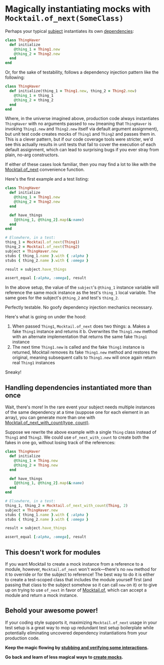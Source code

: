# Magically instantiating mocks with `Mocktail.of_next(SomeClass)`

Perhaps your typical [subject](/docs/support/glossary.md#subject-under-test)
instantiates its own [dependencies](/docs/support/glossary.md#dependency):

```ruby
class ThingHaver
  def initialize
    @thing_1 = Thing1.new
    @thing_2 = Thing2.new
  end
end
```

Or, for the sake of testability, follows a
dependency injection pattern like the following:

```ruby
class ThingHaver
  def initialize(thing_1 = Thing1.new, thing_2 = Thing2.new)
    @thing_1 = thing_1
    @thing_2 = thing_2
  end
end
```

Where, in the universe imagined above, production code always instantiates
`ThingHaver` with no arguments passed to `new` (meaning that `ThingHaver` is
invoking `Thing1.new` and `Thing2.new` itself via default argument assignment),
but unit test code  creates mocks of `Thing1` and `Thing2` and passes them in.
This is a clever pattern, but if our code coverage tools were stricter, we'd see
this actually results in unit tests that fail to cover the execution of each
default assignment, which can lead to surprising bugs if you ever stray from
plain, no-arg constructors.

If either of these cases look familiar, then you may find a lot to like with the
[Mocktail.of_next](/docs/support/api.md#mocktailof_next) convenience function.

Here's the first example and a test listing:

```ruby
class ThingHaver
  def initialize
    @thing_1 = Thing1.new
    @thing_2 = Thing2.new
  end

  def have_things
    [@thing_1, @thing_2].map(&:name)
  end
end

# Elsewhere, in a test:
thing_1 = Mocktail.of_next(Thing1)
thing_2 = Mocktail.of_next(Thing2)
subject = ThingHaver.new
stubs { thing_1.name }.with { :alpha }
stubs { thing_2.name }.with { :omega }

result = subject.have_things

assert_equal [:alpha, :omega], result
```

In the above setup, the value of the `subject`'s `@thing_1` instance variable
will reference the same mock instance as the test's `thing_1` local variable.
The same goes for the subject's `@thing_2` and test's `thing_2`.

Perfectly testable. No goofy dependency injection mechanics necessary.

Here's what is going on under the hood:

1. When passed `Thing1`, `Mocktail.of_next` does two things:
  a. Makes a fake `Thing1` instance and returns it
  b. Overwrites the `Thing1.new` method with an alternate implementation that
     returns the same fake `Thing1` instance
2. The next time `Thing1.new` is called and the fake `Thing1` instance is returned,
Mocktail removes its fake `Thing1.new` method and restores the original, meaning
subsequent calls to `Thing1.new` will once again return real `Thing1` instances

Sneaky!

## Handling dependencies instantiated more than once

Wait, there's more! In the rare event your subject needs multiple instances of
the same dependency at a time (suppose one for each element in an array), you
can generate more than one with [Mocktail.of_next_with_count(type, count)](/docs/support/api.md#mocktailof_next_with_count).

Suppose we rewrite the above example with a single `Thing` class instead of
`Thing1` and `Thing2`. We could use `of_next_with_count` to create both the
fakes in one go, without losing track of the references:

```ruby
class ThingHaver
  def initialize
    @thing_1 = Thing.new
    @thing_2 = Thing.new
  end

  def have_things
    [@thing_1, @thing_2].map(&:name)
  end
end

# Elsewhere, in a test:
thing_1, thing_2 = Mocktail.of_next_with_count(Thing, 2)
subject = ThingHaver.new
stubs { thing_1.name }.with { :alpha }
stubs { thing_2.name }.with { :omega }

result = subject.have_things

assert_equal [:alpha, :omega], result
```

## This doesn't work for modules

If you want Mocktail to create a mock instance from a reference to a module,
however, `Mocktail.of_next` won't work—there's no `new` method for it to
override or for the subject to reference! The best way to do it is either to
create a test-scoped class that includes the module yourself first (and passing
that class to the subject somehow so it can call `new` on it) or to give up on
trying to use `of_next` in favor of
[Mocktail.of](/docs/support/api.md#mocktailof), which can accept a module and
return a mock instance.

## Behold your awesome power!

If your coding style supports it, maximizing `Mocktail.of_next` usage in your
test setup is a great way to mop up redundant test setup boilerplate while
potentially eliminating uncovered dependency instantiations from your production
code.

**Keep the magic flowing by [stubbing and verifying some interactions](../../stubbing_and_verifying.md).**

**Go back and learn of less magical ways to [create mocks](../../tdd.md).**
